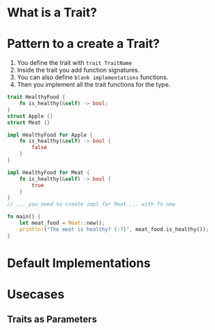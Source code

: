 # What is a Trait?

# Pattern to a create a Trait?

1. You define the trait with `trait TraitName`
2. Inside the trait you add function signatures.
3. You can also define `blank implementations` functions.
4. Then you implement all the trait functions for the type.

```rust
trait HealthyFood {
    fn is_healthy(&self) -> bool;
}
struct Apple {}
struct Meat {}

impl HealthyFood for Apple {
    fn is_healthy(&self) -> bool {
        false
    }
}

impl HealthyFood for Meat {
    fn is_healthy(&self) -> bool {
        true
    }
}
// ... you need to create impl for Meat ... with fn new

fn main() {
    let meat_food = Meat::new();
    println!("The meat is healthy? {:?}", meat_food.is_healthy());
}
```

# Default Implementations

<!-- TODO: Add explation  -->

# Usecases

## Traits as Parameters
